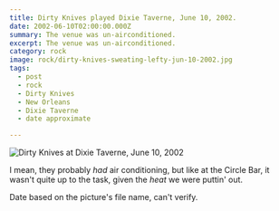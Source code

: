 ```yaml
---
title: Dirty Knives played Dixie Taverne, June 10, 2002.
date: 2002-06-10T02:00:00.000Z
summary: The venue was un-airconditioned.
excerpt: The venue was un-airconditioned.
category: rock
image: rock/dirty-knives-sweating-lefty-jun-10-2002.jpg
tags:
  - post
  - rock
  - Dirty Knives
  - New Orleans
  - Dixie Taverne
  - date approximate

---
```


![Dirty Knives at Dixie Taverne, June 10, 2002](/static/img/rock/dirty-knives-sweating-lefty-jun-10-2002.jpg "Dirty Knives at Dixie Taverne, June 10, 2002")

I mean, they probably _had_ air conditioning, but like at the Circle Bar, it wasn't quite up to the task, given the *heat* we were puttin' out.

Date based on the picture's file name, can't verify.
